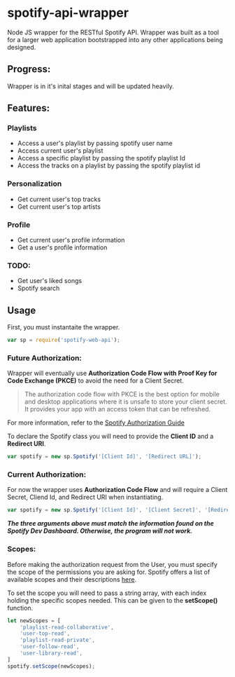 # spotify-api-wrapper
Node JS wrapper for the RESTful Spotify API. Wrapper was built as a tool for a larger web application bootstrapped into any other applications being designed.

## Progress:
Wrapper is in it's inital stages and will be updated heavily.

## Features:

### Playlists
- Access a user's playlist by passing spotify user name
- Access current user's playlist
- Access a specific playlist by passing the spotify playlist Id
- Access the tracks on a playlist by passing the spotify playlist id

### Personalization
- Get current user's top tracks
- Get current user's top artists

### Profile
- Get current user's profile information
- Get a user's profile information

### TODO:
- Get user's liked songs
- Spotify search

## Usage

First, you must instantaite the wrapper. 

```js
var sp = require('spotify-web-api');
```
### Future Authorization:

Wrapper will eventually use **Authorization Code Flow with Proof Key for Code Exchange (PKCE)** to avoid the need for a Client Secret.

> The authorization code flow with PKCE is the best option for mobile and desktop applications where it is unsafe to store your client secret. It provides your app with an access token that can be refreshed.

For more information, refer to the [Spotify Authorization Guide](https://developer.spotify.com/documentation/general/guides/authorization-guide/#authorization-code-flow)

To declare the Spotify class you will need to provide the **Client ID** and a **Redirect URI**.

```js
var spotify = new sp.Spotify('[Client Id]', '[Redirect URL]');
```

### Current Authorization:

For now the wrapper uses **Authorization Code Flow** and will require a Client Secret, Cliend Id, and Redirect URI when instantiating.

```js
var spotify = new sp.Spotify('[Client Id]', '[Client Secret]', '[Redirect URL]');
```
***The three arguments above must match the information found on the Spotify Dev Dashboard. Otherwise, the program will not work.***

### Scopes:

Before making the authorization request from the User, you must specify the scope of the permissions you are asking for. Spotify offers a list of available scopes and
their descriptions [here](https://developer.spotify.com/documentation/general/guides/scopes/).

To set the scope you will need to pass a string array, with each index holding the specific scopes needed. This can be given to the **setScope()** function.

```js
let newScopes = [
    'playlist-read-collaborative', 
    'user-top-read',
    'playlist-read-private',
    'user-follow-read',
    'user-library-read',
]
spotify.setScope(newScopes);
```

